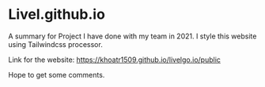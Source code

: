 # Livel.github.io

A summary for Project I have done with my team in 2021. I style this website using Tailwindcss processor.

Link for the website: https://khoatr1509.github.io/livelgo.io/public

Hope to get some comments.
